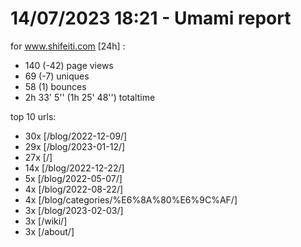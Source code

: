 # 14/07/2023 18:21 - Umami report
for www.shifeiti.com [24h] :

 - 140 (-42) page views
 - 69 (-7) uniques
 - 58 (1) bounces
 - 2h 33' 5'' (1h 25' 48'') totaltime


top 10 urls:
 - 30x [/blog/2022-12-09/]
 - 29x [/blog/2023-01-12/]
 - 27x [/]
 - 14x [/blog/2022-12-22/]
 - 5x [/blog/2022-05-07/]
 - 4x [/blog/2022-08-22/]
 - 4x [/blog/categories/%E6%8A%80%E6%9C%AF/]
 - 3x [/blog/2023-02-03/]
 - 3x [/wiki/]
 - 3x [/about/]


